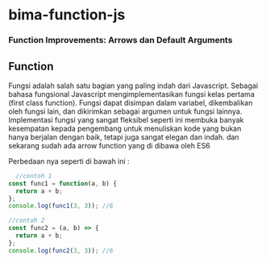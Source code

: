 # bima-function-js

### Function Improvements: Arrows dan Default Arguments

## Function 
Fungsi adalah salah satu bagian yang paling indah dari Javascript. Sebagai bahasa fungsional Javascript mengimplementasikan fungsi kelas pertama (first class function). Fungsi dapat disimpan dalam variabel, dikembalikan oleh fungsi lain, dan dikirimkan sebagai argumen untuk fungsi lainnya. Implementasi fungsi yang sangat fleksibel seperti ini membuka banyak kesempatan kepada pengembang untuk menuliskan kode yang bukan hanya berjalan dengan baik, tetapi juga sangat elegan dan indah.
dan sekarang sudah ada arrow function yang di dibawa oleh ES6

Perbedaan nya seperti di bawah ini :

```javascript
  //contoh 1
const func1 = function(a, b) {
  return a + b;
};
console.log(func1(3, 3)); //6

//contoh 2
const func2 = (a, b) => {
  return a + b;
};
console.log(func2(3, 3)); //6
```

 
